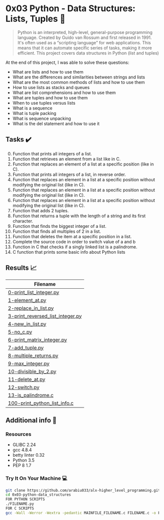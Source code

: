 # 0x03 Python - Data Structures: Lists, Tuples :snake:

> Python is an interpreted, high-level, general-purpose programming language. Created by Guido van Rossum and first released in 1991. It's often used as a “scripting language” for web applications. This means that it can automate specific series of tasks, making it more efficient. This project covers data structures in Python (list and tuples)

At the end of this project, I was able to solve these questions:
  
* What are lists and how to use them
* What are the differences and similarities between strings and lists
* What are the most common methods of lists and how to use them
* How to use lists as stacks and queues
* What are list comprehensions and how to use them
* What are tuples and how to use them
* When to use tuples versus lists
* What is a sequence
* What is tuple packing
* What is sequence unpacking
* What is the del statement and how to use it

## Tasks :heavy_check_mark:

0. Function that prints all integers of a list.
1. Function that retrieves an element from a list like in C.
2. Function that replaces an element of a list at a specific position (like in C).
3. Function that prints all integers of a list, in reverse order.
4. Function that replaces an element in a list at a specific position without modifying the original list (like in C).
5. Function that replaces an element in a list at a specific position without modifying the original list (like in C).
6. Function that replaces an element in a list at a specific position without modifying the original list (like in C).
7. Function that adds 2 tuples.
8. Function that returns a tuple with the length of a string and its first character.
9. Function that finds the biggest integer of a list.
10. Function that finds all multiples of 2 in a list.
11. Function that deletes the item at a specific position in a list.
12. Complete the source code in order to switch value of a and b
13. Function in C that checks if a singly linked list is a palindrome.
14. C function that prints some basic info about Python lists

## Results :chart_with_upwards_trend:

| Filename |
| ------ |
| [0-print_list_integer.py](https://github.com/arabiu033/alx-higher_level_programming/blob/main/0x03-python-data_structures/0-print_list_integer.py)|
| [1-element_at.py](https://github.com/arabiu033/alx-higher_level_programming/blob/main/0x03-python-data_structures/1-element_at.py)|
| [2-replace_in_list.py](https://github.com/arabiu033/alx-higher_level_programming/blob/main/0x03-python-data_structures/2-replace_in_list.py)|
| [3-print_reversed_list_integer.py](https://github.com/arabiu033/alx-higher_level_programming/blob/main/0x03-python-data_structures/3-print_reversed_list_integer.py)|
| [4-new_in_list.py](https://github.com/arabiu033/alx-higher_level_programming/blob/main/0x03-python-data_structures/4-new_in_list.py)|
| [5-no_c.py](https://github.com/arabiu033/alx-higher_level_programming/blob/main/0x03-python-data_structures/5-no_c.py)|
| [6-print_matrix_integer.py](https://github.com/arabiu033/alx-higher_level_programming/blob/main/0x03-python-data_structures/6-print_matrix_integer.py)|
| [7-add_tuple.py](https://github.com/arabiu033/alx-higher_level_programming/blob/main/0x03-python-data_structures/7-add_tuple.py)|
| [8-multiple_returns.py](https://github.com/arabiu033/alx-higher_level_programming/blob/main/0x03-python-data_structures/8-multiple_returns.py)|
| [9-max_integer.py](https://github.com/arabiu033/alx-higher_level_programming/blob/main/0x03-python-data_structures/9-max_integer.py)|
| [10-divisible_by_2.py](https://github.com/arabiu033/alx-higher_level_programming/blob/main/0x03-python-data_structures/10-divisible_by_2.py)|
| [11-delete_at.py](https://github.com/arabiu033/alx-higher_level_programming/blob/main/0x03-python-data_structures/11-delete_at.py)|
| [12-switch.py](https://github.com/arabiu033/alx-higher_level_programming/blob/main/0x03-python-data_structures/12-switch.py)|
| [13-is_palindrome.c](https://github.com/arabiu033/alx-higher_level_programming/blob/main/0x03-python-data_structures/13-is_palindrome.c)|
| [100-print_python_list_info.c](https://github.com/arabiu033/alx-higher_level_programming/blob/main/0x03-python-data_structures/100-print_python_list_info.c)|

## Additional info :construction:
### Resources

- GLIBC 2.24
- gcc 4.8.4
- betty linter 0.32
- Python 3.5
- PEP 8 1.7

### Try It On Your Machine :computer:	
```bash
git clone https://github.com/arabiu033/alx-higher_level_programming.git
cd 0x03-python-data_structures
FOR PYTHON SCRIPTS
./FILENAME.py
FOR C SCRIPTS
gcc -Wall -Werror -Wextra -pedantic MAINFILE_FILENAME.c FILENAME.c -o FILENAME
```
